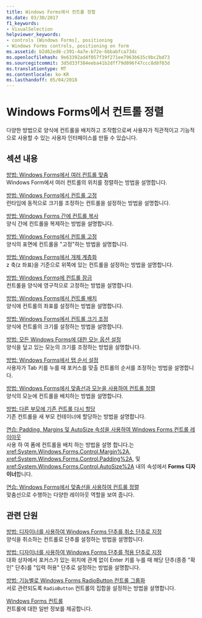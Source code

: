 ```yaml
---
title: Windows Forms에서 컨트롤 정렬
ms.date: 03/30/2017
f1_keywords:
- VisualSelection
helpviewer_keywords:
- controls [Windows Forms], positioning
- Windows Forms controls, positioning on form
ms.assetid: b2d62ed8-c391-4a7e-b72e-6bbabfca73dc
ms.openlocfilehash: 9e63392ad4f057f39f271ee7963b635c9bc2bd73
ms.sourcegitcommit: 3d5d33f384eeba41b2dff79d096f47ccc8d8f03d
ms.translationtype: MT
ms.contentlocale: ko-KR
ms.lasthandoff: 05/04/2018
---
```

# <a name="arranging-controls-on-windows-forms"></a>Windows Forms에서 컨트롤 정렬
다양한 방법으로 양식에 컨트롤을 배치하고 조작함으로써 사용자가 직관적이고 기능적으로 사용할 수 있는 사용자 인터페이스를 만들 수 있습니다.  
  
## <a name="in-this-section"></a>섹션 내용  
 [방법: Windows Forms에서 여러 컨트롤 맞춤](../../../../docs/framework/winforms/controls/how-to-align-multiple-controls-on-windows-forms.md)  
 Windows Form에서 여러 컨트롤의 위치를 정렬하는 방법을 설명합니다.  
  
 [방법: Windows Forms에서 컨트롤 고정](../../../../docs/framework/winforms/controls/how-to-anchor-controls-on-windows-forms.md)  
 런타임에 동적으로 크기를 조정하는 컨트롤을 설정하는 방법을 설명합니다.  
  
 [방법: Windows Forms 간에 컨트롤 복사](../../../../docs/framework/winforms/controls/how-to-copy-controls-between-windows-forms.md)  
 양식 간에 컨트롤을 복제하는 방법을 설명합니다.  
  
 [방법: Windows Forms에서 컨트롤 고정](../../../../docs/framework/winforms/controls/how-to-dock-controls-on-windows-forms.md)  
 양식의 표면에 컨트롤을 "고정"하는 방법을 설명합니다.  
  
 [방법: Windows Forms에서 개체 계층화](../../../../docs/framework/winforms/controls/how-to-layer-objects-on-windows-forms.md)  
 z 축(z 좌표)을 기준으로 위쪽에 있는 컨트롤을 설정하는 방법을 설명합니다.  
  
 [방법: Windows Forms에 컨트롤 잠금](../../../../docs/framework/winforms/controls/how-to-lock-controls-to-windows-forms.md)  
 컨트롤을 양식에 영구적으로 고정하는 방법을 설명합니다.  
  
 [방법: Windows Forms에서 컨트롤 배치](../../../../docs/framework/winforms/controls/how-to-position-controls-on-windows-forms.md)  
 양식에 컨트롤의 좌표를 설정하는 방법을 설명합니다.  
  
 [방법: Windows Forms에서 컨트롤 크기 조정](../../../../docs/framework/winforms/controls/how-to-resize-controls-on-windows-forms.md)  
 양식에 컨트롤의 크기를 설정하는 방법을 설명합니다.  
  
 [방법: 모든 Windows Forms에 대한 모눈 옵션 설정](../../../../docs/framework/winforms/controls/how-to-set-grid-options-for-all-windows-forms.md)  
 양식을 덮고 있는 모눈의 크기를 조정하는 방법을 설명합니다.  
  
 [방법: Windows Forms에서 탭 순서 설정](../../../../docs/framework/winforms/controls/how-to-set-the-tab-order-on-windows-forms.md)  
 사용자가 Tab 키를 누를 때 포커스를 맞출 컨트롤의 순서를 조정하는 방법을 설명합니다.  
  
 [방법: Windows Forms에서 맞춤선과 모눈을 사용하여 컨트롤 정렬](../../../../docs/framework/winforms/controls/how-to-arrange-controls-with-snaplines-and-the-grid-in-windows-forms.md)  
 양식의 모눈에 컨트롤을 배치하는 방법을 설명합니다.  
  
 [방법: 다른 부모에 기존 컨트롤 다시 할당](../../../../docs/framework/winforms/controls/how-to-reassign-existing-controls-to-a-different-parent.md)  
 기존 컨트롤을 새 부모 컨테이너에 할당하는 방법을 설명합니다.  
  
 [연습: Padding, Margins 및 AutoSize 속성을 사용하여 Windows Forms 컨트롤 레이아웃](../../../../docs/framework/winforms/controls/windows-forms-controls-padding-autosize.md)  
 사용 하 여 폼에 컨트롤을 배치 하는 방법을 설명 합니다.는 <xref:System.Windows.Forms.Control.Margin%2A>, <xref:System.Windows.Forms.Control.Padding%2A>, 및 <xref:System.Windows.Forms.Control.AutoSize%2A> 내의 속성에서 **Forms 디자이너**합니다.  
  
 [연습: Windows Forms에서 맞춤선을 사용하여 컨트롤 정렬](../../../../docs/framework/winforms/controls/walkthrough-arranging-controls-on-windows-forms-using-snaplines.md)  
 맞춤선으로 수행하는 다양한 레이아웃 역할을 보여 줍니다.  
  
## <a name="related-sections"></a>관련 단원  
 [방법: 디자이너를 사용하여 Windows Forms 단추를 취소 단추로 지정](../../../../docs/framework/winforms/controls/designate-a-wf-button-as-the-cancel-button-using-the-designer.md)  
 양식을 취소하는 컨트롤로 단추를 설정하는 방법을 설명합니다.  
  
 [방법: 디자이너를 사용하여 Windows Forms 단추를 적용 단추로 지정](../../../../docs/framework/winforms/controls/designate-a-wf-button-as-the-accept-button-using-the-designer.md)  
 대화 상자에서 포커스가 있는 위치에 관계 없이 Enter 키를 누를 때 해당 단추(종종 "확인" 단추)를 "입력 허용" 단추로 설정하는 방법을 설명합니다.  
  
 [방법: 기능별로 Windows Forms RadioButton 컨트롤 그룹화](../../../../docs/framework/winforms/controls/how-to-group-windows-forms-radiobutton-controls-to-function-as-a-set.md)  
 서로 관련되도록 `RadioButton` 컨트롤의 집합을 설정하는 방법을 설명합니다.  
  
 [Windows Forms 컨트롤](../../../../docs/framework/winforms/controls/index.md)  
 컨트롤에 대한 일반 정보를 제공합니다.
